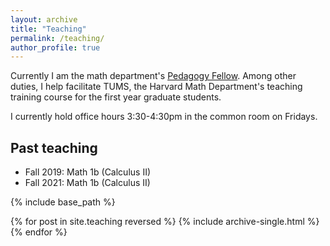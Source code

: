 ```yaml
---
layout: archive
title: "Teaching"
permalink: /teaching/
author_profile: true
---
```


Currently I am the math department's [Pedagogy Fellow](https://bokcenter.harvard.edu/people/gwyneth-moreland). Among other duties, I help facilitate TUMS, the Harvard Math Department's teaching training course for the first year graduate students.

I currently hold office hours 3:30-4:30pm in the common room on Fridays.

Past teaching
------
* Fall 2019: Math 1b (Calculus II)
* Fall 2021: Math 1b (Calculus II)


{% include base_path %}

{% for post in site.teaching reversed %}
  {% include archive-single.html %}
{% endfor %}
